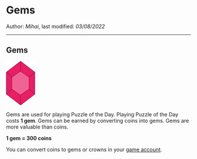 ﻿# Gems

Author: *Mihai*, last modified: _03/08/2022_

---

## Gems

![Gem](gem.png?h=48)

Gems are used for playing Puzzle of the Day.
Playing Puzzle of the Day costs **1 gem**.
Gems can be earned by converting coins into gems.
Gems are more valuable than coins.

**1 gem = 300 coins**

You can convert coins to gems or crowns in your [game account](https://frenzygames.net/custom/account).